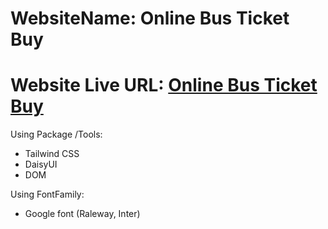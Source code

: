 # WebsiteName: Online Bus Ticket Buy

# Website Live URL: [Online Bus Ticket Buy](https://swanky-church.surge.sh/)

Using Package /Tools:

- Tailwind CSS
- DaisyUI
- DOM

Using FontFamily:

- Google font (Raleway, Inter)
